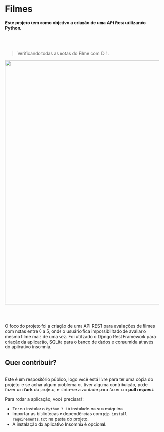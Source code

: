 <h1> Filmes </h1>

<h4> Este projeto tem como objetivo a criação de uma API Rest utilizando Python.</h4>

<br>
<br>

>Verificando todas as notas do Filme com ID 1.

<img src="https://user-images.githubusercontent.com/99812176/160211610-38108347-ba8b-4e11-b488-8ee0045bb0ee.png" width="800" heigth="250"> 

<br><br>

<div align="left">
O foco do projeto foi a criação de uma API REST para avaliações de filmes com notas entre 0 a 5, onde o usuário fica impossibilitado de avaliar o mesmo filme mais de uma vez. Foi utilizado o Django Rest Framework para criação da aplicação, SQLite para o banco de dados e consumida através do aplicativo Insomnia.
</div>

<h2> Quer contribuir? </h2>
<br>
Este é um respositório público, logo você está livre para ter uma cópia do projeto,  e se achar algum problema ou tiver alguma contribuição, pode fazer um <strong>fork</strong> do projeto, e sinta-se a vontade para fazer um <strong>pull request</strong>.


 Para rodar a aplicação, você precisará:
   - Ter ou instalar o <code>Python 3.10</code> instalado na sua máquina.
   - Importar as bibliotecas e dependências com <code>pip install requirements.txt</code> na pasta do projeto.
   - A instalação do aplicativo Insomnia é opcional.
